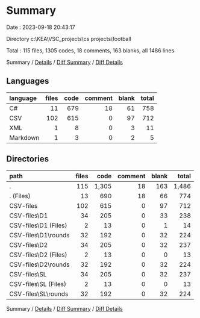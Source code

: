 # Summary

Date : 2023-09-18 20:43:17

Directory c:\\KEA\\VSC_projects\\cs projects\\football

Total : 115 files,  1305 codes, 18 comments, 163 blanks, all 1486 lines

Summary / [Details](details.md) / [Diff Summary](diff.md) / [Diff Details](diff-details.md)

## Languages
| language | files | code | comment | blank | total |
| :--- | ---: | ---: | ---: | ---: | ---: |
| C# | 11 | 679 | 18 | 61 | 758 |
| CSV | 102 | 615 | 0 | 97 | 712 |
| XML | 1 | 8 | 0 | 3 | 11 |
| Markdown | 1 | 3 | 0 | 2 | 5 |

## Directories
| path | files | code | comment | blank | total |
| :--- | ---: | ---: | ---: | ---: | ---: |
| . | 115 | 1,305 | 18 | 163 | 1,486 |
| . (Files) | 13 | 690 | 18 | 66 | 774 |
| CSV-files | 102 | 615 | 0 | 97 | 712 |
| CSV-files\\D1 | 34 | 205 | 0 | 33 | 238 |
| CSV-files\\D1 (Files) | 2 | 13 | 0 | 1 | 14 |
| CSV-files\\D1\\rounds | 32 | 192 | 0 | 32 | 224 |
| CSV-files\\D2 | 34 | 205 | 0 | 32 | 237 |
| CSV-files\\D2 (Files) | 2 | 13 | 0 | 0 | 13 |
| CSV-files\\D2\\rounds | 32 | 192 | 0 | 32 | 224 |
| CSV-files\\SL | 34 | 205 | 0 | 32 | 237 |
| CSV-files\\SL (Files) | 2 | 13 | 0 | 0 | 13 |
| CSV-files\\SL\\rounds | 32 | 192 | 0 | 32 | 224 |

Summary / [Details](details.md) / [Diff Summary](diff.md) / [Diff Details](diff-details.md)